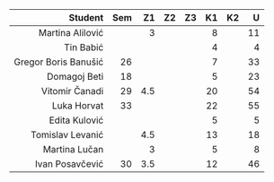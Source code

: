 | Student | Sem | Z1 | Z2 | Z3 | K1 | K2 | U
| --: | --: | --: | --: | --: | --: | --: | --:
| Martina Alilović | | 3 | | | 8 | | 11
| Tin Babić | | | | | 4 | | 4
| Gregor Boris Banušić | 26 | | | | 7 | | 33
| Domagoj Beti | 18 | | | | 5 | | 23
| Vitomir Čanadi | 29 | 4.5 | | | 20 | | 54
| Luka Horvat | 33 | | | | 22 | | 55
| Edita Kulović | | | | | 5 | | 5
| Tomislav Levanić | | 4.5 | | | 13 | | 18
| Martina Lučan | | 3 | | | 5 | | 8
| Ivan Posavčević | 30 | 3.5 | | | 12 | | 46
